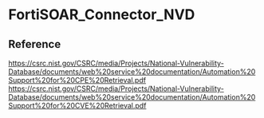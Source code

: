 # FortiSOAR_Connector_NVD

## Reference
https://csrc.nist.gov/CSRC/media/Projects/National-Vulnerability-Database/documents/web%20service%20documentation/Automation%20Support%20for%20CPE%20Retrieval.pdf
https://csrc.nist.gov/CSRC/media/Projects/National-Vulnerability-Database/documents/web%20service%20documentation/Automation%20Support%20for%20CVE%20Retrieval.pdf

